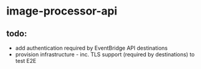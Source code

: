 # image-processor-api

## todo: 

- add authentication required by EventBridge API destinations
- provision infrastructure - inc. TLS support (required by destinations) to test E2E